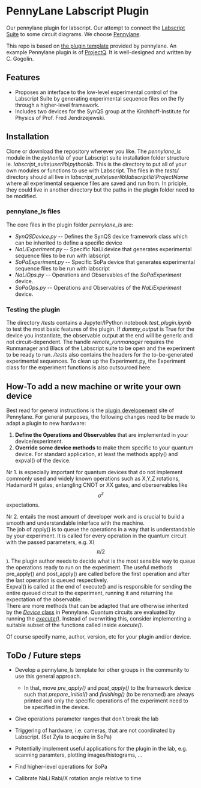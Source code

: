 # PennyLane Labscript Plugin
Our pennylane plugin for labscript. Our attempt to connect the [Labscript Suite](https://github.com/labscript-suite/) to some circuit diagrams. We choose [Pennylane](https://pennylane.ai/).

This repo is based on [the plugin template](https://github.com/XanaduAI/pennylane-plugin-template) provided by pennylane. An example Pennylane plugin is of [ProjectQ](https://github.com/XanaduAI/pennylane-pq). It is well-designed and written by C. Gogolin. 

## Features
- Proposes an interface to the low-level experimental control of the Labscript Suite by generating experimental sequence files on the fly through a higher-level framework.
- Includes two devices for the SynQS group at the Kirchhoff-Institute for Physics of Prof. Fred Jendrzejewski.

## Installation

Clone or download the repository wherever you like. The _pennylane_ls_ module in the _pythonlib_ of your Labscript suite installation folder structure ie. _labscript_suite\userlib\pythonlib_. This is the directory to put all of your own modules or functions to use with Labscript. The files in the _tests/_ directory should all live in _labscript_suite\userlib\labscriptlib\ProjectName_ where all experimental sequence files are saved and run from. In priciple, they could live in another directory but the paths in the plugin folder need to be modified.

### pennylane_ls files
The core files in the plugin folder _pennylane_ls_ are:

- _SynQSDevice.py_ -- Defines the SynQS device framework class which can be inherited to define a specific device
- _NaLiExperiment.py_ -- Specific NaLi device that generates experimental sequence files to be run with labscript 
- _SoPaExperiment.py_ -- Specific SoPa device that generates experimental sequence files to be run with labscript
- _NaLiOps.py_ -- Operations and Observables of the _SoPaExperiment_ device. 
- _SoPaOps.py_ -- Operations and Observables of the _NaLiExperiment_ device. 

### Testing the plugin
The directory _/tests_ contains  a Jupyter/IPython notebook _test_plugin.ipynb_ to test the most basic features of the plugin. If _dummy_output_ is True for the device you instantiate, the observable output at the end will be generic and not circuit-dependent. The handle _remote_runmanager_ requires the Runmanager and Blacs of the Labscript suite to be open and the experiment to be ready to run.
_/tests_ also contains the headers for the to-be-generated experimental sequences. To clean up the Experiment.py, the Experiment class for the experiment functions is also outsourced here.

## How-To add a new machine or write your own device

Best read for general instructions is the [plugin developement](https://pennylane.readthedocs.io/en/stable/development/plugins.html) site of Pennylane. For general purposes, the following changes need to be made to adapt a plugin to new hardware:

1. **Define the Operations and Observables** that are implemented in your device/experiment.
2. **Override some device methods** to make them specific to your quantum device. For standard application, at least the methods apply() and expval() of the device.

Nr 1. is especially important for quantum devices that do not implement commonly used and widely known operations such as X,Y,Z rotations, Hadamard H gates, entangling CNOT or XX gates, and oberservables like $$\sigma^z$$ expectations.

Nr 2. entails the most amount of developer work and is crucial to build a smooth and understandable interface with the machine.  
The job of apply() is to queue the operations in a way that is understandable by your experiment. It is called for every operation in the quantum circuit with the passed parameters, e.g. X($$\pi/2$$). The plugin author needs to decide what is the most sensible way to queue the operations ready to run on the experiment. The useful methods pre_apply() and post_apply() are called before the first operation and after the last operation is queued respectively.  
Expval() is called at the end of execute() and is responsible for sending the entire queued circuit to the experiment, running it and returning the expectation of the observable.  
There are more methods that can be adapted that are otherwise inherited by the [_Device_ class](https://pennylane.readthedocs.io/en/stable/code/api/pennylane.Device.html) in Pennylane. Quantum circuits are evaluated by running the [_execute()_](https://pennylane.readthedocs.io/en/stable/code/api/pennylane.Device.html#pennylane.Device.execute). Instead of overwriting this, consider implementing a suitable subset of the functions called inside _execute()_.

Of course specify name, author, version, etc for your plugin and/or device.


## ToDo / Future steps
- Develop a pennylane_ls template for other groups in the community to use this general approach.
  - In that, move _pre_apply()_ and _post_apply()_ to the framework device such that _prepare_initial()_ and _finishing()_ (to be renamed) are always printed and only the specific operations of the experiment need to be specified in the device.

- Give operations parameter ranges that don’t break the lab
- Triggering of hardware, i.e. cameras, that are not coordinated by Labscript. (Set Zyla to acquire in SoPa)
- Potentially implement useful applications for the plugin in the lab, e.g. scanning paramters, plotting images/histograms, …
- Find higher-level operations for SoPa
- Calibrate NaLi Rabi/X rotation angle relative to time
